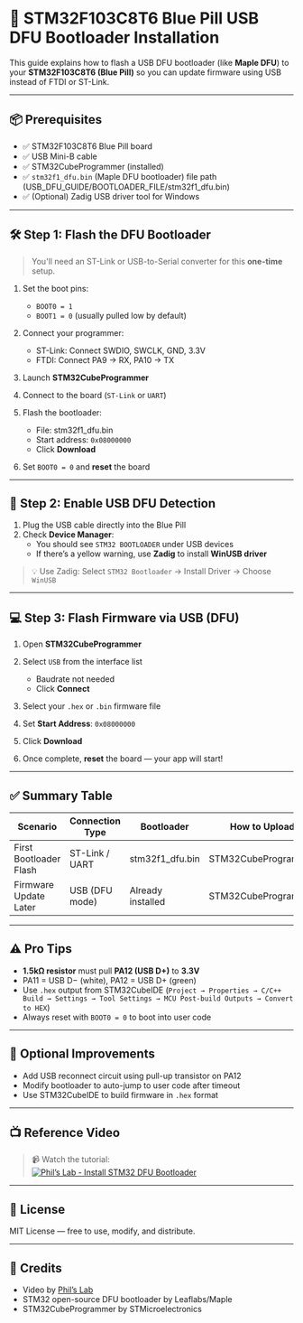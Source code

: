 # 🔌 STM32F103C8T6 Blue Pill USB DFU Bootloader Installation

This guide explains how to flash a USB DFU bootloader (like **Maple DFU**) to your **STM32F103C8T6 (Blue Pill)** so you can update firmware using USB instead of FTDI or ST-Link.

---

## 📦 Prerequisites

- ✅ STM32F103C8T6 Blue Pill board  
- ✅ USB Mini-B cable  
- ✅ STM32CubeProgrammer (installed)  
- ✅ `stm32f1_dfu.bin` (Maple DFU bootloader) file path (USB_DFU_GUIDE/BOOTLOADER_FILE/stm32f1_dfu.bin)
- ✅ (Optional) Zadig USB driver tool for Windows  

---

## 🛠️ Step 1: Flash the DFU Bootloader

> You'll need an ST-Link or USB-to-Serial converter for this **one-time** setup.

1. Set the boot pins:
   - `BOOT0 = 1`
   - `BOOT1 = 0` (usually pulled low by default)

2. Connect your programmer:
   - ST-Link: Connect SWDIO, SWCLK, GND, 3.3V
   - FTDI: Connect PA9 → RX, PA10 → TX

3. Launch **STM32CubeProgrammer**

4. Connect to the board (`ST-Link` or `UART`)

5. Flash the bootloader:
   - File: stm32f1_dfu.bin
   - Start address: `0x08000000`
   - Click **Download**

6. Set `BOOT0 = 0` and **reset** the board

---

## 🔌 Step 2: Enable USB DFU Detection

1. Plug the USB cable directly into the Blue Pill  
2. Check **Device Manager**:
   - You should see `STM32 BOOTLOADER` under USB devices
   - If there’s a yellow warning, use **Zadig** to install **WinUSB driver**

> 💡 Use Zadig: Select `STM32 Bootloader` → Install Driver → Choose `WinUSB`

---

## 💻 Step 3: Flash Firmware via USB (DFU)

1. Open **STM32CubeProgrammer**

2. Select `USB` from the interface list  
   - Baudrate not needed  
   - Click **Connect**

3. Select your `.hex` or `.bin` firmware file

4. Set **Start Address**: `0x08000000`

5. Click **Download**

6. Once complete, **reset** the board — your app will start!

---

## ✅ Summary Table

| Scenario                  | Connection Type | Bootloader        | How to Upload        |
|---------------------------|------------------|--------------------|-----------------------|
| First Bootloader Flash    | ST-Link / UART   | stm32f1_dfu.bin    | STM32CubeProgrammer   |
| Firmware Update Later     | USB (DFU mode)   | Already installed  | STM32CubeProgrammer   |

---

## ⚠️ Pro Tips

- **1.5kΩ resistor** must pull **PA12 (USB D+)** to **3.3V**
- PA11 = USB D− (white), PA12 = USB D+ (green)
- Use `.hex` output from STM32CubeIDE (`Project → Properties → C/C++ Build → Settings → Tool Settings → MCU Post-build Outputs → Convert to HEX`)
- Always reset with `BOOT0 = 0` to boot into user code

---

## 🧠 Optional Improvements

- Add USB reconnect circuit using pull-up transistor on PA12
- Modify bootloader to auto-jump to user code after timeout
- Use STM32CubeIDE to build firmware in `.hex` format

---

## 📺 Reference Video

> 📹 Watch the tutorial:  
[![Phil’s Lab - Install STM32 DFU Bootloader](https://img.youtube.com/vi/ReSaV4y2XSA/0.jpg)](https://www.youtube.com/watch?v=ReSaV4y2XSA)

---

## 🧾 License

MIT License — free to use, modify, and distribute.

---

## 🙌 Credits

- Video by [Phil’s Lab](https://www.youtube.com/@PhilsLab)
- STM32 open-source DFU bootloader by Leaflabs/Maple
- STM32CubeProgrammer by STMicroelectronics

